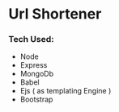 # Url Shortener
### Tech Used: 
- Node
- Express
- MongoDb
- Babel 
- Ejs ( as templating Engine )
- Bootstrap 
